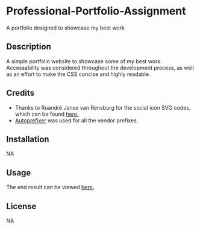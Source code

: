 # Professional-Portfolio-Assignment
A portfolio designed to showcase my best work

## Description
A simple portfolio website to showcase some of my best work. Accessability was considered throughout the development process, as well as an effort to make the CSS concise and highly readable.


## Credits
- Thanks to Ruandré Janse van Rensburg for the social icon SVG codes, which can be found [here.](https://codepen.io/ruandre/pen/MWXxem)
- [Autoprefixer](https://autoprefixer.github.io/) was used for all the vendor prefixes.

## Installation

NA

## Usage

The end result can be viewed [here.]()


## License

NA
